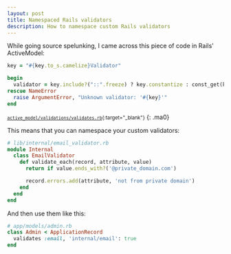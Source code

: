 ```yaml
---
layout: post
title: Namespaced Rails validators
description: How to namespace custom Rails validators
---
```


While going source spelunking, I came across this piece of code in Rails'
ActiveModel:

```ruby
key = "#{key.to_s.camelize}Validator"

begin
  validator = key.include?("::".freeze) ? key.constantize : const_get(key)
rescue NameError
  raise ArgumentError, "Unknown validator: '#{key}'"
end
```
<small>[`active_model/validations/validates.rb`][]{:target="_blank"}</small>
{: .ma0}

This means that you can namespace your custom validators:

```ruby
# lib/internal/email_validator.rb
module Internal
  class EmailValidator
    def validate_each(record, attribute, value)
      return if value.ends_with?('@private_domain.com')

      record.errors.add(attribute, 'not from private domain')
    end
  end
end
```

And then use them like this:

```ruby
# app/models/admin.rb
class Admin < ApplicationRecord
  validates :email, 'internal/email': true
end
```

[`active_model/validations/validates.rb`]: https://github.com/rails/rails/blob/v5.2.1/activemodel/lib/active_model/validations.rb
